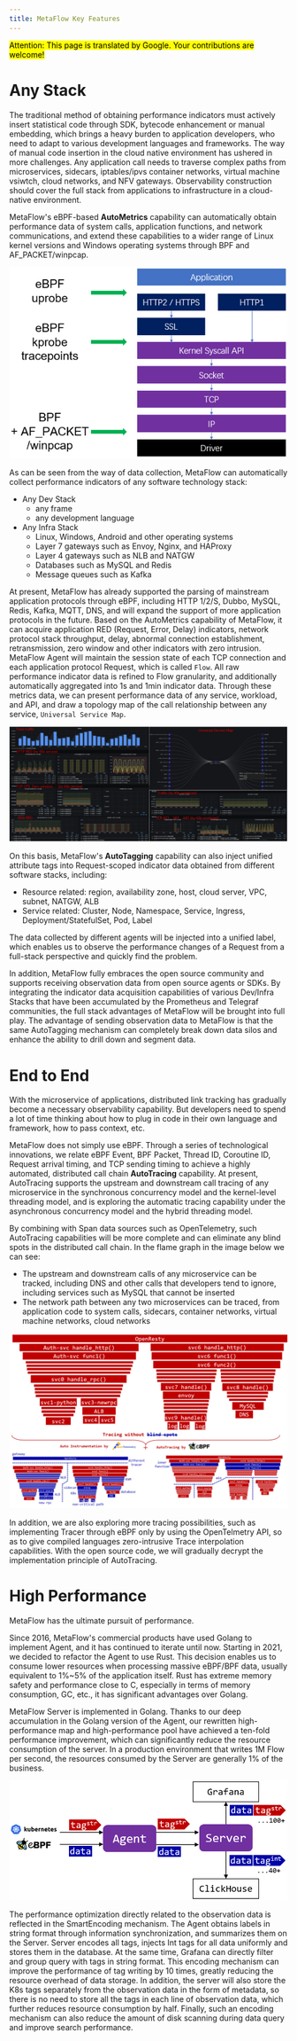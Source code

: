 ```yaml
---
title: MetaFlow Key Features
---
```


<mark>Attention: This page is translated by Google. Your contributions are welcome!</mark>

# Any Stack

The traditional method of obtaining performance indicators must actively insert statistical code through SDK, bytecode enhancement or manual embedding, which brings a heavy burden to application developers, who need to adapt to various development languages and frameworks. The way of manual code insertion in the cloud native environment has ushered in more challenges. Any application call needs to traverse complex paths from microservices, sidecars, iptables/ipvs container networks, virtual machine vsiwtch, cloud networks, and NFV gateways. Observability construction should cover the full stack from applications to infrastructure in a cloud-native environment.

MetaFlow's eBPF-based **AutoMetrics** capability can automatically obtain performance data of system calls, application functions, and network communications, and extend these capabilities to a wider range of Linux kernel versions and Windows operating systems through BPF and AF\_PACKET/winpcap.

![Agent Tap Point](./imgs/metaflow-agent-tap-point.png)

As can be seen from the way of data collection, MetaFlow can automatically collect performance indicators of any software technology stack:
- Any Dev Stack
  - any frame
  - any development language
- Any Infra Stack
  - Linux, Windows, Android and other operating systems
  - Layer 7 gateways such as Envoy, Nginx, and HAProxy
  - Layer 4 gateways such as NLB and NATGW
  - Databases such as MySQL and Redis
  - Message queues such as Kafka

At present, MetaFlow has already supported the parsing of mainstream application protocols through eBPF, including HTTP 1/2/S, Dubbo, MySQL, Redis, Kafka, MQTT, DNS, and will expand the support of more application protocols in the future. Based on the AutoMetrics capability of MetaFlow, it can acquire application RED (Request, Error, Delay) indicators, network protocol stack throughput, delay, abnormal connection establishment, retransmission, zero window and other indicators with zero intrusion. MetaFlow Agent will maintain the session state of each TCP connection and each application protocol Request, which is called `Flow`. All raw performance indicator data is refined to Flow granularity, and additionally automatically aggregated into 1s and 1min indicator data. Through these metrics data, we can present performance data of any service, workload, and API, and draw a topology map of the call relationship between any service, `Universal Service Map`.

![Universal Service Map](./imgs/universal-service-map.png)

On this basis, MetaFlow's **AutoTagging** capability can also inject unified attribute tags into Request-scoped indicator data obtained from different software stacks, including:
- Resource related: region, availability zone, host, cloud server, VPC, subnet, NATGW, ALB
- Service related: Cluster, Node, Namespace, Service, Ingress, Deployment/StatefulSet, Pod, Label

The data collected by different agents will be injected into a unified label, which enables us to observe the performance changes of a Request from a full-stack perspective and quickly find the problem.

In addition, MetaFlow fully embraces the open source community and supports receiving observation data from open source agents or SDKs. By integrating the indicator data acquisition capabilities of various Dev/Infra Stacks that have been accumulated by the Prometheus and Telegraf communities, the full stack advantages of MetaFlow will be brought into full play. The advantage of sending observation data to MetaFlow is that the same AutoTagging mechanism can completely break down data silos and enhance the ability to drill down and segment data.

# End to End

With the microservice of applications, distributed link tracking has gradually become a necessary observability capability. But developers need to spend a lot of time thinking about how to plug in code in their own language and framework, how to pass context, etc.

MetaFlow does not simply use eBPF. Through a series of technological innovations, we relate eBPF Event, BPF Packet, Thread ID, Coroutine ID, Request arrival timing, and TCP sending timing to achieve a highly automated, distributed call chain **AutoTracing** capability. At present, AutoTracing supports the upstream and downstream call tracing of any microservice in the synchronous concurrency model and the kernel-level threading model, and is exploring the automatic tracing capability under the asynchronous concurrency model and the hybrid threading model.

By combining with Span data sources such as OpenTelemetry, such AutoTracing capabilities will be more complete and can eliminate any blind spots in the distributed call chain. In the flame graph in the image below we can see:
- The upstream and downstream calls of any microservice can be tracked, including DNS and other calls that developers tend to ignore, including services such as MySQL that cannot be inserted
- The network path between any two microservices can be traced, from application code to system calls, sidecars, container networks, virtual machine networks, cloud networks

![Tracing without blind spots](./imgs/tracing-without-blind-spots.png)

In addition, we are also exploring more tracing possibilities, such as implementing Tracer through eBPF only by using the OpenTelmetry API, so as to give compiled languages zero-intrusive Trace interpolation capabilities. With the open source code, we will gradually decrypt the implementation principle of AutoTracing.

# High Performance

MetaFlow has the ultimate pursuit of performance.

Since 2016, MetaFlow's commercial products have used Golang to implement Agent, and it has continued to iterate until now. Starting in 2021, we decided to refactor the Agent to use Rust. This decision enables us to consume lower resources when processing massive eBPF/BPF data, usually equivalent to 1%~5% of the application itself. Rust has extreme memory safety and performance close to C, especially in terms of memory consumption, GC, etc., it has significant advantages over Golang.

MetaFlow Server is implemented in Golang. Thanks to our deep accumulation in the Golang version of the Agent, our rewritten high-performance map and high-performance pool have achieved a ten-fold performance improvement, which can significantly reduce the resource consumption of the server. In a production environment that writes 1M Flow per second, the resources consumed by the Server are generally 1% of the business.

![SmartEncoding](./imgs/smart-encoding.png)

The performance optimization directly related to the observation data is reflected in the SmartEncoding mechanism. The Agent obtains labels in string format through information synchronization, and summarizes them on the Server. Server encodes all tags, injects Int tags for all data uniformly and stores them in the database. At the same time, Grafana can directly filter and group query with tags in string format. This encoding mechanism can improve the performance of tag writing by 10 times, greatly reducing the resource overhead of data storage. In addition, the server will also store the K8s tags separately from the observation data in the form of metadata, so there is no need to store all the tags in each line of observation data, which further reduces resource consumption by half. Finally, such an encoding mechanism can also reduce the amount of disk scanning during data query and improve search performance.
